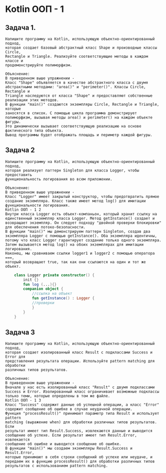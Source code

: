 # Kotlin ООП - 1

## Задача 1.

    Напишите программу на Kotlin, использующую объектно-ориентированный подход,
    которая создает базовый абстрактный класс Shape и производные классы Circle,
    Rectangle и Triangle. Реализуйте соответствующие методы в каждом классе и
    продемонстрируйте полиморфизм.

    Объяснение:
    В приведенном выше упражнении -
    Класс "Shape" объявляется в качестве абстрактного класса с двумя
    абстрактными методами: "area()" и "perimeter()". Классы Circle, Rectangle и
    Triangle наследуются от класса "Shape" и предоставляют собственные
    реализации этих методов.
    В функции "main()" создаются экземпляры Circle, Rectangle и Triangle, которые
    заносятся в список. С помощью цикла программа демонстрирует
    полиморфизм, вызывая методы area() и perimeter() на каждом объекте фигуры.
    Это динамически вызывает соответствующую реализацию на основе
    фактического типа объекта.
    Вывод программы будет отображать площадь и периметр каждой фигуры.

## Задача 2

    Напишите программу на Kotlin, использующую объектно-ориентированный подход,
    которая реализует паттерн Singleton для класса Logger, чтобы предоставить
    функциональность логирования во всем приложении.

    Объяснение:
    В приведенном выше упражнении -
    Класс "Logger" имеет закрытый конструктор, чтобы предотвратить прямое
    создание экземпляра. Класс также имеет метод log() для имитации
    функциональности логирования.
    Kotlin ООП - 1 2
    Внутри класса Logger есть объект-компаньон, который хранит ссылку на
    единственный экземпляр класса Logger. Метод getInstance() создает и
    возвращает экземпляр. Он следует подходу "двойной проверки блокировки"
    для обеспечения потоко-безопасности.
    В функции "main()" мы демонстрируем паттерн Singleton, создав два
    экземпляра Logger с помощью getInstance(). Оба экземпляра идентичны,
    потому что класс Logger гарантирует создание только одного экземпляра.
    Затем вызывается метод log() на обоих экземплярах для имитации
    логирования.
    Наконец, мы сравниваем ссылки logger1 и logger2 с помощью оператора ===,
    который возвращает true, так как они ссылаются на один и тот же объект.

``` kotlin
    class Logger private constructor() {
        init {}
        fun log (...){}
        companion object {
            //ссылка на объект
            fun getInstance() : Logger {
            //проверки
            }
        }
    }
```

## Задача 3

    Напишите программу на Kotlin, использующую объектно-ориентированный подход,
    которая создает изолированный класс Result с подклассами Success и Error для
    представления результата операции. Используйте pattern matching для обработки
    различных типов результатов.

    Объяснение:
    В приведенном выше упражнении -
    Вначале у нас есть изолированный класс "Result" с двумя подклассами
    Success и Error. Изолированный класс ограничивает возможные подклассы
    только теми, которые определены в том же файле.
    Kotlin ООП - 1 3
    Класс "Success" содержит данные об успешной операции, а класс "Error"
    содержит сообщение об ошибке в случае неудачной операции.
    Функция "processResult()" принимает параметр типа Result и использует pattern
    matching (выражение when) для обработки различных типов результатов. Если
    результат имеет тип Result.Success, извлекаются данные и выводится
    сообщение об успехе. Если результат имеет тип Result.Error, извлекается
    сообщение об ошибке и выводится сообщение об ошибке.
    В функции "main()" мы создаем экземпляры Result.Success и Result.Error,
    которые принимают в себя строки сообщений об успехе или неудаче, и
    передаем их в функцию processResult() для обработки различных типов
    результатов с использованием pattern matching.
